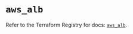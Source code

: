 # `aws_alb`

Refer to the Terraform Registry for docs: [`aws_alb`](https://registry.terraform.io/providers/hashicorp/aws/5.98.0/docs/resources/alb).
